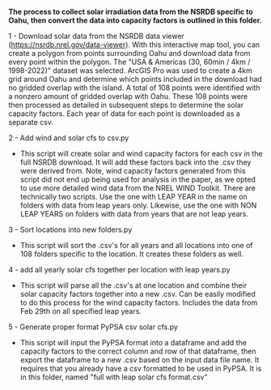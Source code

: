 **The process to collect solar irradiation data from the NSRDB specific to Oahu, then convert the data into capacity factors is outlined in this folder.**

1 - Download solar data from the NSRDB data viewer (https://nsrdb.nrel.gov/data-viewer). With this interactive map tool, you can create a polygon from points surrounding Oahu and download data from every point within the polygon. The "USA & Americas (30, 60min / 4km / 1998-2022)" dataset was selected. ArcGIS Pro was used to create a 4km grid around Oahu and determine which points included in the download had no gridded overlap with the island. A total of 108 points were identified with a nonzero amount of gridded overlap with Oahu. These 108 points were then processed as detailed in subsequent steps to determine the solar capacity factors. Each year of data for each point is downloaded as a separate csv.

2 -  Add wind and solar cfs to csv.py 

* This script will create solar and wind capacity factors for each csv in the full NSRDB download. It will add these factors back into the .csv they were derived from. Note, wind capacity factors generated from this script did not end up being used for analysis in the paper, as we opted to use more detailed wind data from the NREL WIND Toolkit. There are technically two scripts. Use the one with LEAP YEAR in the name on folders with data from leap years only. Likewise, use the one with NON LEAP YEARS on folders with data from years that are not leap years.

3 - Sort locations into new folders.py 

* This script will sort the .csv's for all years and all locations into one of 108 folders specific to the location. It creates these folders as well.

4 - add all yearly solar cfs together per location with leap years.py 

* This script will parse all the .csv's at one location and combine their solar capacity factors together into a new .csv. Can be easily modified to do this process for the wind capacity factors. Includes the data from Feb 29th on all specified leap years.

5 - Generate proper format PyPSA csv solar cfs.py 

* This script will input the PyPSA format into a dataframe and add the capacity factors to the correct column and row of that dataframe, then export the dataframe to a new .csv based on the input data file name. It requires that you already have a csv formatted to be used in PyPSA. It is in this folder, named "full with leap solar cfs format.csv" 
 
